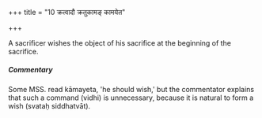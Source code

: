 +++
title = "10 क्रत्वादौ क्रतुकामङ् कामयेत"

+++

A sacrificer wishes the object of his sacrifice at the beginning of the sacrifice.

#####  Commentary

Some MSS. read kāmayeta, 'he should wish,' but the commentator explains that such a command (vidhi) is unnecessary, because it is natural to form a wish (svataḥ siddhatvāt).

